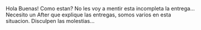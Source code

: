 Hola Buenas! Como estan? 
No les voy a mentir esta incompleta la entrega...
Necesito un After que explique las entregas, somos varios en esta situacion.
Disculpen las molestias...
